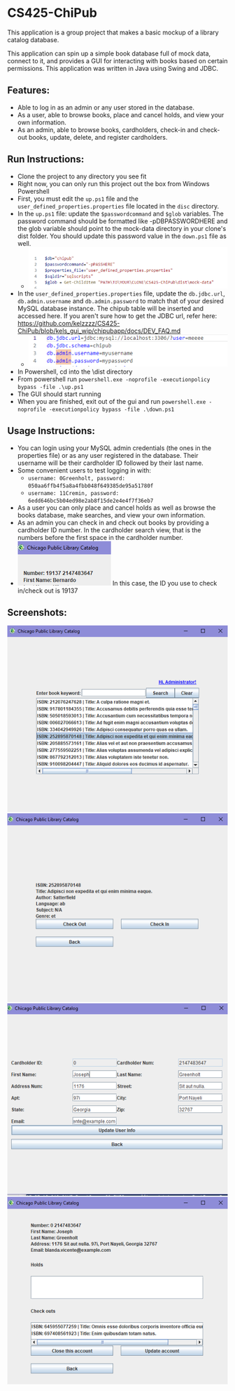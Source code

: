 # CS425-ChiPub
This application is a group project that makes a basic mockup of a library catalog database.

This application can spin up a simple book database full of mock data, connect to it, and provides a GUI for interacting with books based on certain permissions. This application was written in Java using Swing and JDBC.

## Features:
- Able to log in as an admin or any user stored in the database.
- As a user, able to browse books, place and cancel holds, and view your own information.
- As an admin, able to browse books, cardholders, check-in and check-out books, update, delete, and register cardholders.  

## Run Instructions:
- Clone the project to any directory you see fit
- Right now, you can only run this project out the box from Windows Powershell
- First, you must edit the `up.ps1` file and the `user_defined_properties.properties` file located in the `disc` directory.
- In the `up.ps1` file: update the `$passwordcommand` and `$glob` variables. The password command should be formatted like -pDBPASSWORDHERE and the glob variable should point to the mock-data directory in your clone's dist folder. You should update this password value in the `down.ps1` file as well.
  - ![screenshots8.png](https://github.com/kelzzzz/CS425-ChiPub/blob/main/screenshots8.png)
- In the `user_defined_properties.properties` file, update the `db.jdbc.url`, `db.admin.username` and `db.admin.password` to match that of your desired MySQL database instance. The chipub table will be inserted and accessed here. If you aren't sure how to get the JDBC url, refer here: https://github.com/kelzzzz/CS425-ChiPub/blob/kels_gui_wip/chipubapp/docs/DEV_FAQ.md
  - ![screenshot9.png](https://github.com/kelzzzz/CS425-ChiPub/blob/main/screenshot9.png)
- In Powershell, cd into the \dist directory
- From powershell run `powershell.exe -noprofile -executionpolicy bypass -file .\up.ps1`
- The GUI should start running
- When you are finished, exit out of the gui and run `powershell.exe -noprofile -executionpolicy bypass -file .\down.ps1`

## Usage Instructions:
- You can login using your MySQL admin credentials (the ones in the properties file) or as any user registered in the database. Their username will be their cardholder ID followed by their last name.
- Some convenient users to test logging in with:
  - `username: 0Greenholt, password: 050aa6ffb4f5a8a4fbb048f649385de95a51780f`
  - `username: 11Cremin, password: 6edd646bc5b04ed98e2ab8f15de2e4e4f7f36eb7`
- As a user you can only place and cancel holds as well as browse the books database, make searches, and view your own information.
- As an admin you can check in and check out books by providing a cardholder ID number. In the cardholder search view, that is the numbers before the first space in the cardholder number.
- ![screenshot7.png](https://github.com/kelzzzz/CS425-ChiPub/blob/main/screenshot7.png) In this case, the ID you use to check in/check out is 19137

## Screenshots:
![screenshot1.png](https://github.com/kelzzzz/CS425-ChiPub/blob/main/screenshot1.png) ![screenshot2.png](https://github.com/kelzzzz/CS425-ChiPub/blob/main/screenshot2.png)
![screenshot4.png](https://github.com/kelzzzz/CS425-ChiPub/blob/main/screenshot4.png)
![screenshot6.png](https://github.com/kelzzzz/CS425-ChiPub/blob/main/screenshot6.png)
